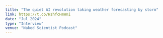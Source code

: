 ```yaml
---
title: "The quiet AI revolution taking weather forecasting by storm"
link: https://t.co/HzhfcHmWni
date: "Jul 2024"
type: "Interview"
venue: "Naked Scientist Podcast"
---
```


